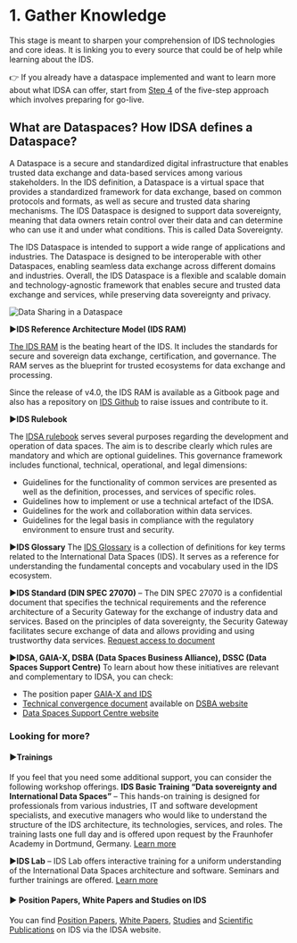 # 1. Gather Knowledge
This stage is meant to sharpen your comprehension of IDS technologies and core ideas. It is linking you to every source that could be of help while learning about the IDS. 

:point_right: If you already have a dataspace implemented and want to learn more about what IDSA can offer, start from [Step 4](how-to-build-data-spaces/4-Prepare-for-Go-Live.md) of the five-step approach which involves preparing for go-live.

## What are Dataspaces? How IDSA defines a Dataspace?
A Dataspace is a secure and standardized digital infrastructure that enables trusted data exchange and data-based services among various stakeholders. In the IDS definition, a Dataspace is a virtual space that provides a standardized framework for data exchange, based on common protocols and formats, as well as secure and trusted data sharing mechanisms. The IDS Dataspace is designed to support data sovereignty, meaning that data owners retain control over their data and can determine who can use it and under what conditions. This is called Data Sovereignty.

The IDS Dataspace is intended to support a wide range of applications and industries. The Dataspace is designed to be interoperable with other Dataspaces, enabling seamless data exchange across different domains and industries. Overall, the IDS Dataspace is a flexible and scalable domain and technology-agnostic framework that enables secure and trusted data exchange and services, while preserving data sovereignty and privacy.

![Data Sharing in a Dataspace](/images/IDSA-Infographic-Data-Sharing-in-a-Data-Space.jpg)


:arrow_forward:**IDS Reference Architecture Model (IDS RAM)**

[The IDS RAM](https://docs.internationaldataspaces.org/ids-ram-4/) is the beating heart of the IDS. It includes the standards for secure and sovereign data exchange, certification, and governance. The RAM serves as the blueprint for trusted ecosystems for data exchange and processing.

Since the release of v4.0, the IDS RAM is available as a Gitbook page and also has a repository on [IDS Github](https://github.com/International-Data-Spaces-Association/IDS-RAM_4_0) to raise issues and contribute to it.


:arrow_forward:**IDS Rulebook**

The [IDSA rulebook](https://docs.internationaldataspaces.org/idsa-rulebook-v2/) serves several purposes regarding the development and operation of data spaces. The aim is to describe clearly which rules are mandatory and which are optional guidelines. This governance framework includes functional, technical, operational, and legal dimensions:
- Guidelines for the functionality of common services are presented as well as the definition, processes, and services of specific roles.
- Guidelines how to implement or use a technical artefact of the IDSA.
- Guidelines for the work and collaboration within data services.
- Guidelines for the legal basis in compliance with the regulatory environment to ensure trust and security.


:arrow_forward:**IDS Glossary**
The [IDS Glossary](https://github.com/International-Data-Spaces-Association/IDS-G/tree/main/Glossary) is a collection of definitions for key terms related to the International Data Spaces (IDS). It serves as a reference for understanding the fundamental concepts and vocabulary used in the IDS ecosystem.


:arrow_forward:**IDS Standard (DIN SPEC 27070)** – The DIN SPEC 27070 is a confidential document that specifies the technical requirements and the reference architecture of a Security Gateway for the exchange of industry data and services. Based on the principles of data sovereignty, the Security Gateway facilitates secure exchange of data and allows providing and using trustworthy data services. [Request access to document](https://internationaldataspaces.org/din-spec-27070/) 


:arrow_forward:**IDSA, GAIA-X, DSBA (Data Spaces Business Alliance), DSSC (Data Spaces Support Centre)**
To learn about how these initiatives are relevant and complementary to IDSA, you can check: 
- The position paper [GAIA-X and IDS](https://internationaldataspaces.org/wp-content/uploads/dlm_uploads/IDSA-Position-Paper-GAIA-X-and-IDS.pdf)
- [Technical convergence document](https://data-spaces-business-alliance.eu/wp-content/uploads/dlm_uploads/Data-Spaces-Business-Alliance-Technical-Convergence-V2.pdf) available on [DSBA website](https://data-spaces-business-alliance.eu/)
- [Data Spaces Support Centre website](https://dssc.eu/) 


### Looking for more?
#### :arrow_forward:Trainings
If you feel that you need some additional support, you can consider the following workshop offerings.
**IDS Basic Training “Data sovereignty and International Data Spaces”** – This hands-on training is designed for professionals from various industries, IT and software development specialists, and executive managers who would like to understand the structure of the IDS architecture, its technologies, services, and roles. The training lasts one full day and is offered upon request by the Fraunhofer Academy in Dortmund, Germany. [Learn more](https://www.dataspaces.fraunhofer.de/en/referenzen/seminare/basic-training.html)

:arrow_forward:**IDS Lab** – IDS Lab offers interactive training for a uniform understanding of the International Data Spaces architecture and software. Seminars and further trainings are offered. [Learn more](https://www.dataspaces.fraunhofer.de/en/InternationalDataSpaces/ids-lab.html)

#### :arrow_forward: Position Papers, White Papers and Studies on IDS
You can find [Position Papers](https://internationaldataspaces.org/publications/position-papers/), [White Papers](https://internationaldataspaces.org/publications/white-papers/), [Studies](https://internationaldataspaces.org/publications/studies-and-external-papers/) and [Scientific Publications](https://internationaldataspaces.org/publications/scientific-publications/) on IDS via the IDSA website.

